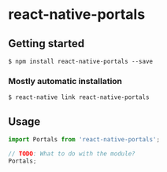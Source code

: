 # react-native-portals

## Getting started

`$ npm install react-native-portals --save`

### Mostly automatic installation

`$ react-native link react-native-portals`

## Usage
```javascript
import Portals from 'react-native-portals';

// TODO: What to do with the module?
Portals;
```
